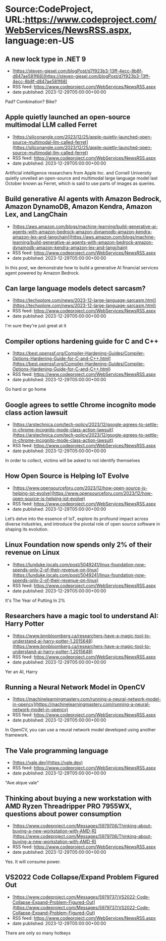 # Source:CodeProject, URL:https://www.codeproject.com/WebServices/NewsRSS.aspx, language:en-US

## A new lock type in .NET 9
 - [https://steven-giesel.com/blogPost/d7f923b3-13ff-4ecc-8b8f-d847ae581f68](https://steven-giesel.com/blogPost/d7f923b3-13ff-4ecc-8b8f-d847ae581f68)
 - RSS feed: https://www.codeproject.com/WebServices/NewsRSS.aspx
 - date published: 2023-12-29T05:00:00+00:00

Pad? Combination? Bike?

## Apple quietly launched an open-source multimodal LLM called Ferret
 - [https://siliconangle.com/2023/12/25/apple-quietly-launched-open-source-multimodal-llm-called-ferret](https://siliconangle.com/2023/12/25/apple-quietly-launched-open-source-multimodal-llm-called-ferret)
 - RSS feed: https://www.codeproject.com/WebServices/NewsRSS.aspx
 - date published: 2023-12-29T05:00:00+00:00

Artificial intelligence researchers from Apple Inc. and Cornell University quietly unveiled an open-source and multimodal large language model last October known as Ferret, which is said to use parts of images as queries.

## Build generative AI agents with Amazon Bedrock, Amazon DynamoDB, Amazon Kendra, Amazon Lex, and LangChain
 - [https://aws.amazon.com/blogs/machine-learning/build-generative-ai-agents-with-amazon-bedrock-amazon-dynamodb-amazon-kendra-amazon-lex-and-langchain](https://aws.amazon.com/blogs/machine-learning/build-generative-ai-agents-with-amazon-bedrock-amazon-dynamodb-amazon-kendra-amazon-lex-and-langchain)
 - RSS feed: https://www.codeproject.com/WebServices/NewsRSS.aspx
 - date published: 2023-12-29T05:00:00+00:00

In this post, we demonstrate how to build a generative AI financial services agent powered by Amazon Bedrock.

## Can large language models detect sarcasm?
 - [https://techxplore.com/news/2023-12-large-language-sarcasm.html](https://techxplore.com/news/2023-12-large-language-sarcasm.html)
 - RSS feed: https://www.codeproject.com/WebServices/NewsRSS.aspx
 - date published: 2023-12-29T05:00:00+00:00

I'm sure they're just great at it

## Compiler options hardening guide for C and C++
 - [https://best.openssf.org/Compiler-Hardening-Guides/Compiler-Options-Hardening-Guide-for-C-and-C++.html](https://best.openssf.org/Compiler-Hardening-Guides/Compiler-Options-Hardening-Guide-for-C-and-C++.html)
 - RSS feed: https://www.codeproject.com/WebServices/NewsRSS.aspx
 - date published: 2023-12-29T05:00:00+00:00

Go hard or go home

## Google agrees to settle Chrome incognito mode class action lawsuit
 - [https://arstechnica.com/tech-policy/2023/12/google-agrees-to-settle-in-chrome-incognito-mode-class-action-lawsuit](https://arstechnica.com/tech-policy/2023/12/google-agrees-to-settle-in-chrome-incognito-mode-class-action-lawsuit)
 - RSS feed: https://www.codeproject.com/WebServices/NewsRSS.aspx
 - date published: 2023-12-29T05:00:00+00:00

In order to collect, victims will be asked to not identify themselves

## How Open Source is Helping IoT Evolve
 - [https://www.opensourceforu.com/2023/12/how-open-source-is-helping-iot-evolve](https://www.opensourceforu.com/2023/12/how-open-source-is-helping-iot-evolve)
 - RSS feed: https://www.codeproject.com/WebServices/NewsRSS.aspx
 - date published: 2023-12-29T05:00:00+00:00

Let’s delve into the essence of IoT, explore its profound impact across diverse industries, and introduce the pivotal role of open source software in shaping its evolution.

## Linux Foundation now spends only 2% of their revenue on Linux
 - [https://lunduke.locals.com/post/5049241/linux-foundation-now-spends-only-2-of-their-revenue-on-linux](https://lunduke.locals.com/post/5049241/linux-foundation-now-spends-only-2-of-their-revenue-on-linux)
 - RSS feed: https://www.codeproject.com/WebServices/NewsRSS.aspx
 - date published: 2023-12-29T05:00:00+00:00

It's The Year of Putting In 2%

## Researchers have a magic tool to understand AI: Harry Potter
 - [https://www.bnnbloomberg.ca/researchers-have-a-magic-tool-to-understand-ai-harry-potter-1.2015648](https://www.bnnbloomberg.ca/researchers-have-a-magic-tool-to-understand-ai-harry-potter-1.2015648)
 - RSS feed: https://www.codeproject.com/WebServices/NewsRSS.aspx
 - date published: 2023-12-29T05:00:00+00:00

Yer an AI, Harry

## Running a Neural Network Model in OpenCV
 - [https://machinelearningmastery.com/running-a-neural-network-model-in-opencv](https://machinelearningmastery.com/running-a-neural-network-model-in-opencv)
 - RSS feed: https://www.codeproject.com/WebServices/NewsRSS.aspx
 - date published: 2023-12-29T05:00:00+00:00

In OpenCV, you can use a neural network model developed using another framework.

## The Vale programming language
 - [https://vale.dev](https://vale.dev)
 - RSS feed: https://www.codeproject.com/WebServices/NewsRSS.aspx
 - date published: 2023-12-29T05:00:00+00:00

"Ave atque vale"

## Thinking about buying a new workstation with AMD Ryzen Threadripper PRO 7955WX, questions about power consumption
 - [https://www.codeproject.com/Messages/5979706/Thinking-about-buying-a-new-workstation-with-AMD-R](https://www.codeproject.com/Messages/5979706/Thinking-about-buying-a-new-workstation-with-AMD-R)
 - RSS feed: https://www.codeproject.com/WebServices/NewsRSS.aspx
 - date published: 2023-12-29T05:00:00+00:00

Yes. It will consume power.

## VS2022 Code Collapse/Expand Problem Figured Out
 - [https://www.codeproject.com/Messages/5979737/VS2022-Code-Collapse-Expand-Problem-Figured-Out](https://www.codeproject.com/Messages/5979737/VS2022-Code-Collapse-Expand-Problem-Figured-Out)
 - RSS feed: https://www.codeproject.com/WebServices/NewsRSS.aspx
 - date published: 2023-12-29T05:00:00+00:00

There are only so many hotkeys

